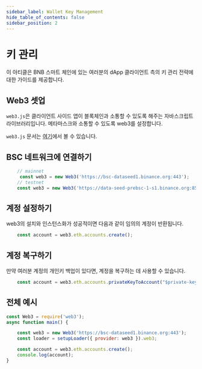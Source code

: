 ```yaml
---
sidebar_label: Wallet Key Management
hide_table_of_contents: false
sidebar_position: 2
---
```

# 키 관리

이 아티클은 BNB 스마트 체인에 있는 여러분의 dApp 클라이언트 측의 키 관리 전략에 대한 가이드를 제공합니다.

## Web3 셋업

`web3.js`은 클라이언트 사이드 앱이 블록체인과 소통할 수 있도록 해주는 자바스크립트 라이브러리입니다. 메타마스크와 소통할 수 있도록 web3를 설정합니다.

`web3.js` 문서는 [여기](https://web3js.readthedocs.io/en/v1.2.2/getting-started.html#adding-web3-js)에서 볼 수 있습니다.

## BSC 네트워크에 연결하기

```javascript
    // mainnet 
     const web3 = new Web3('https://bsc-dataseed1.binance.org:443');
    // testnet
	const web3 = new Web3('https://data-seed-prebsc-1-s1.binance.org:8545');
```

## 계정 설정하기
web3의 설치와 인스턴스화가 성공적이면 다음과 같이 임의의 계정이 반환됩니다.
```javascript
    const account = web3.eth.accounts.create();
```

## 계정 복구하기

만약 여러분 계정의 개인키 백업이 있다면, 계정을 복구하는 데 사용할 수 있습니다.
```javascript
	const account = web3.eth.accounts.privateKeyToAccount("$private-key")
```

## 전체 예시
```javascript
const Web3 = require('web3');
async function main() {

	const web3 = new Web3('https://bsc-dataseed1.binance.org:443');
    const loader = setupLoader({ provider: web3 }).web3;

    const account = web3.eth.accounts.create();
    console.log(account);
}
```